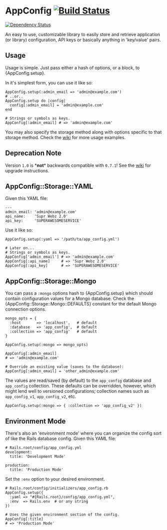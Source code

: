 # AppConfig [![Build Status](https://secure.travis-ci.org/DSIW/app_config.png)](http://travis-ci.org/DSIW/app_config)
[![Dependency Status](https://gemnasium.com/DSIW/app_config.png)](https://gemnasium.com/DSIW/app_config)

An easy to use, customizable library to easily store and retrieve application
(or library) configuration, API keys or basically anything in 'key/value' pairs.


## Usage

Usage is simple.  Just pass either a hash of options, or a block, to {AppConfig.setup}.

In it's simplest form, you can use it like so:

    AppConfig.setup(:admin_email => 'admin@example.com')
    # ..or..
    AppConfig.setup do |config|
      config[:admin_email] = 'admin@example.com'
    end

    # Strings or symbols as keys.
    AppConfig[:admin_email] # => 'admin@example.com'

You may also specify the storage method along with options specific to that storage method.
Check the [wiki](https://github.com/Oshuma/app_config/wiki) for more usage examples.

## Deprecation Note

Version `1.0` is \***not**\* backwards compatible with `0.7.1`!  See the [wiki](https://github.com/Oshuma/app_config/wiki)
for upgrade instructions.


## AppConfig::Storage::YAML

Given this YAML file:

    ---
    admin_email: 'admin@example.com'
    api_name:    'Supr Webz 2.0'
    api_key:     'SUPERAWESOMESERVICE'

Use it like so:

    AppConfig.setup(:yaml => '/path/to/app_config.yml')

    # Later on...
    # Strings or symbols as keys.
    AppConfig['admin_email'] # => 'admin@example.com'
    AppConfig[:api_name]     # => 'Supr Webz 2.0'
    AppConfig[:api_key]      # => 'SUPERAWESOMESERVICE'


## AppConfig::Storage::Mongo

You can pass a `:mongo` options hash to {AppConfig.setup} which should contain
configuration values for a Mongo database.  Check the {AppConfig::Storage::Mongo::DEFAULTS}
constant for the default Mongo connection options.

    mongo_opts = {
      :host       => 'localhost',   # default
      :database   => 'app_config',  # default
      :collection => 'app_config'   # default
    }

    AppConfig.setup(:mongo => mongo_opts)

    AppConfig[:admin_email]
    # => 'admin@example.com'

    # Override an existing value (saves to the database):
    AppConfig[:admin_email] = 'other_admin@example.com'

The values are read/saved (by default) to the `app_config` database and
`app_config` collection.  These defaults can be overridden, however, which
might lend well to versioned configurations; collection names such as
`app_config_v1`, `app_config_v2`, etc.

    AppConfig.setup(:mongo => { :collection => 'app_config_v2' })


## Environment Mode

There's also an 'environment mode' where you can organize the config
sort of like the Rails database config. Given this YAML file:

    # Rails.root/config/app_config.yml
    development:
      title: 'Development Mode'

    production:
      title: 'Production Mode'

Set the `:env` option to your desired environment.

    # Rails.root/config/initializers/app_config.rb
    AppConfig.setup({
      :yaml => "#{Rails.root}/config/app_config.yml",
      :env  => Rails.env  # or any string
    })

    # Uses the given environment section of the config.
    AppConfig[:title]
    # => 'Production Mode'

